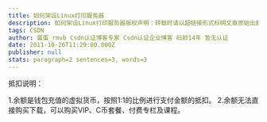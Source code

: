 ```yaml
---
title: 如何架设Linux打印服务器
description: 如何架设Linux打印服务器版权声明：转载时请以超链接形式标明文章原始出处和作者信息及本声明http://firehare.blogbus.com/logs/1426706.html缺省安装好Ubuntu之后，系统会出于安全考虑对CUPS系统进行限制，主要有以下几点： 1、不能通过Web界面 http://localhost:631/admin 对CUPS进行Web管理；
tags: CSDN
author: 蛋蛋_rmvb Csdn认证博客专家 Csdn认证企业博客 码龄14年 暂无认证
date: 2011-10-26T11:29:00.000Z
publisher: null
stats: paragraph=2 sentences=3, words=3
---
```

抵扣说明：

1.余额是钱包充值的虚拟货币，按照1:1的比例进行支付金额的抵扣。
2.余额无法直接购买下载，可以购买VIP、C币套餐、付费专栏及课程。
